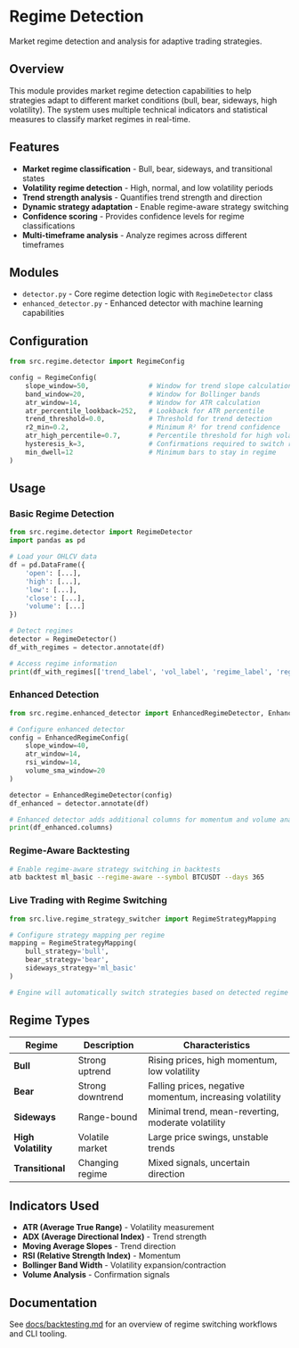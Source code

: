 # Regime Detection

Market regime detection and analysis for adaptive trading strategies.

## Overview

This module provides market regime detection capabilities to help strategies adapt to different market conditions (bull, bear, sideways, high volatility). The system uses multiple technical indicators and statistical measures to classify market regimes in real-time.

## Features

- **Market regime classification** - Bull, bear, sideways, and transitional states
- **Volatility regime detection** - High, normal, and low volatility periods
- **Trend strength analysis** - Quantifies trend strength and direction
- **Dynamic strategy adaptation** - Enable regime-aware strategy switching
- **Confidence scoring** - Provides confidence levels for regime classifications
- **Multi-timeframe analysis** - Analyze regimes across different timeframes

## Modules

- `detector.py` - Core regime detection logic with `RegimeDetector` class
- `enhanced_detector.py` - Enhanced detector with machine learning capabilities

## Configuration

```python
from src.regime.detector import RegimeConfig

config = RegimeConfig(
    slope_window=50,               # Window for trend slope calculation
    band_window=20,                # Window for Bollinger bands
    atr_window=14,                 # Window for ATR calculation
    atr_percentile_lookback=252,   # Lookback for ATR percentile
    trend_threshold=0.0,           # Threshold for trend detection
    r2_min=0.2,                    # Minimum R² for trend confidence
    atr_high_percentile=0.7,       # Percentile threshold for high volatility
    hysteresis_k=3,                # Confirmations required to switch regime
    min_dwell=12                   # Minimum bars to stay in regime
)
```

## Usage

### Basic Regime Detection
```python
from src.regime.detector import RegimeDetector
import pandas as pd

# Load your OHLCV data
df = pd.DataFrame({
    'open': [...],
    'high': [...],
    'low': [...],
    'close': [...],
    'volume': [...]
})

# Detect regimes
detector = RegimeDetector()
df_with_regimes = detector.annotate(df)

# Access regime information
print(df_with_regimes[['trend_label', 'vol_label', 'regime_label', 'regime_confidence']].tail())
```

### Enhanced Detection
```python
from src.regime.enhanced_detector import EnhancedRegimeDetector, EnhancedRegimeConfig

# Configure enhanced detector
config = EnhancedRegimeConfig(
    slope_window=40,
    atr_window=14,
    rsi_window=14,
    volume_sma_window=20
)

detector = EnhancedRegimeDetector(config)
df_enhanced = detector.annotate(df)

# Enhanced detector adds additional columns for momentum and volume analysis
print(df_enhanced.columns)
```

### Regime-Aware Backtesting
```bash
# Enable regime-aware strategy switching in backtests
atb backtest ml_basic --regime-aware --symbol BTCUSDT --days 365
```

### Live Trading with Regime Switching
```python
from src.live.regime_strategy_switcher import RegimeStrategyMapping

# Configure strategy mapping per regime
mapping = RegimeStrategyMapping(
    bull_strategy='bull',
    bear_strategy='bear',
    sideways_strategy='ml_basic'
)

# Engine will automatically switch strategies based on detected regime
```

## Regime Types

| Regime | Description | Characteristics |
|--------|-------------|-----------------|
| **Bull** | Strong uptrend | Rising prices, high momentum, low volatility |
| **Bear** | Strong downtrend | Falling prices, negative momentum, increasing volatility |
| **Sideways** | Range-bound | Minimal trend, mean-reverting, moderate volatility |
| **High Volatility** | Volatile market | Large price swings, unstable trends |
| **Transitional** | Changing regime | Mixed signals, uncertain direction |

## Indicators Used

- **ATR (Average True Range)** - Volatility measurement
- **ADX (Average Directional Index)** - Trend strength
- **Moving Average Slopes** - Trend direction
- **RSI (Relative Strength Index)** - Momentum
- **Bollinger Band Width** - Volatility expansion/contraction
- **Volume Analysis** - Confirmation signals

## Documentation

See [docs/backtesting.md](../../docs/backtesting.md#regime-detection) for an overview of regime switching workflows and CLI
tooling.
